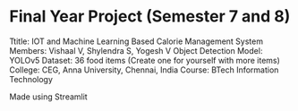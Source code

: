 # Final Year Project (Semester 7 and 8)
Ttitle: IOT and Machine Learning Based Calorie Management System
Members: Vishaal V, Shylendra S, Yogesh V
Object Detection Model: YOLOv5
Dataset: 36 food items (Create one for yourself with more items)
College: CEG, Anna University, Chennai, India
Course: BTech Information Technology

Made using Streamlit

